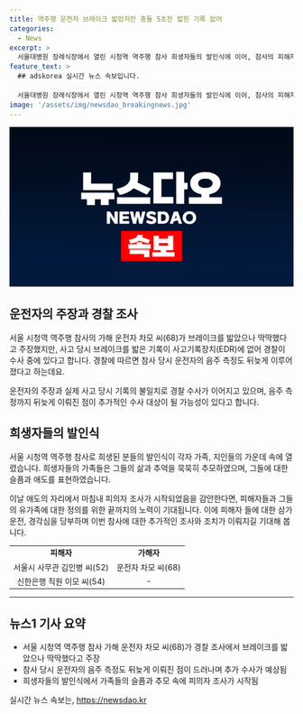 ```yaml
---
title: 역주행 운전자 브레이크 밟았지만 충돌 5초전 밟힌 기록 없어
categories:
  - News
excerpt: >
  서울대병원 장례식장에서 열린 시청역 역주행 참사 희생자들의 발인식에 이어, 참사의 피해자들과 가족들의 이야기가 애도와 슬픔을 자아낸다. 60대 운전자는 급발진을 주장하지만 사고 당시의 브레이크 기록이 없는 점이 수사의 중심에 있다. 이에 경찰은 운전자의 과실 또는 급발진 가능성을 열어놓고 수사 중이다. 사망자들의 슬픔과 애도가 함께 전해지는 이야기가 눈길을 끈다.
feature_text: >
  ## adskorea 실시간 뉴스 속보입니다.

  서울대병원 장례식장에서 열린 시청역 역주행 참사 희생자들의 발인식에 이어, 참사의 피해자들과 가족들의 이야기가 애도와 슬픔을 자아낸다. 60대 운전자는 급발진을 주장하지만 사고 당시의 브레이크 기록이 없는 점이 수사의 중심에 있다. 이에 경찰은 운전자의 과실 또는 급발진 가능성을 열어놓고 수사 중이다. 사망자들의 슬픔과 애도가 함께 전해지는 이야기가 눈길을 끈다.
image: '/assets/img/newsdao_breakingnews.jpg'
---
```


<p><img src="/assets/img/newsdao_breakingnews.jpg" alt="adskorea 속보" /></p>

<h2 data-ke-size="size26">운전자의 주장과 경찰 조사</h2>

<p data-ke-size="size16">서울 시청역 역주행 참사의 가해 운전자 차모 씨(68)가 브레이크를 밟았으나 딱딱했다고 주장했지만, 사고 당시 브레이크를 밟은 기록이 사고기록장치(EDR)에 없어 경찰이 수사 중에 있다고 합니다. 경찰에 따르면 참사 당시 운전자의 음주 측정도 뒤늦게 이루어졌다고 하는데요.</p>

<p data-ke-size="size16">운전자의 주장과 실제 사고 당시 기록의 불일치로 경찰 수사가 이어지고 있으며, 음주 측정까지 뒤늦게 이뤄진 점이 추가적인 수사 대상이 될 가능성이 있다고 합니다.</p>

<h2 data-ke-size="size26">희생자들의 발인식</h2>

<p data-ke-size="size16">서울 시청역 역주행 참사로 희생된 분들의 발인식이 각자 가족, 지인들의 가운데 속에 열렸습니다. 희생자들의 가족들은 그들의 삶과 추억을 묵묵히 추모하였으며, 그들에 대한 슬픔과 애도를 표현하였습니다.</p>

<p data-ke-size="size16">이날 애도의 자리에서 마침내 피의자 조사가 시작되었음을 감안한다면, 피해자들과 그들의 유가족에 대한 정의를 위한 끝까지의 노력이 기대됩니다. 이에 피해자 들에 대한 삼가운전, 경각심을 당부하며 이번 참사에 대한 추가적인 조사와 조치가 이뤄지길 기대해 봅니다.</p>

<table>
    <tbody>
        <tr>
            <td style="text-align: center; height: 17px;"><b>피해자</b></td>
            <td style="text-align: center; height: 17px;"><b>가해자</b></td>
        </tr>
        <tr>
            <td style="text-align: center; height: 17px;">서울시 사무관 김인병 씨(52)</td>
            <td style="text-align: center; height: 17px;">운전자 차모 씨(68)</td>
        </tr>
        <tr>
            <td style="text-align: center; height: 17px;">신한은행 직원 이모 씨(54)</td>
            <td style="text-align: center; height: 17px;">-</td>
        </tr>
    </tbody>
</table>

<hr>

<p data-ke-size="size16"></p>

<h2 data-ke-size="size26">뉴스1 기사 요약</h2>

<ul>
    <li>서울 시청역 역주행 참사 가해 운전자 차모 씨(68)가 경찰 조사에서 브레이크를 밟았으나 딱딱했다고 주장</li>
    <li>참사 당시 운전자의 음주 측정도 뒤늦게 이뤄진 점이 드러나며 추가 수사가 예상됨</li>
    <li>희생자들의 발인식에서 가족들의 슬픔과 추모 속에 피의자 조사가 시작됨</li>
</ul>
실시간 뉴스 속보는, <a href="https://newsdao.kr" rel="dofollow">https://newsdao.kr</a>


